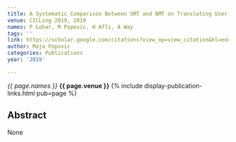 ```yaml
---
title: A Systematic Comparison Between SMT and NMT on Translating User-Generated Content
venue: CICLing 2019, 2019
names: P Lohar, M Popovic, H Afli, A Way
tags: ''
link: https://scholar.google.com/citations?view_op=view_citation&hl=en&user=KdAV2Y0AAAAJ&pagesize=100&sortby=pubdate&citation_for_view=KdAV2Y0AAAAJ:V3AGJWp-ZtQC
author: Maja Popovic
categories: Publications
year: '2019'

---
```


*{{ page.names }}*
**{{ page.venue }}**
{% include display-publication-links.html pub=page %}
## Abstract

None